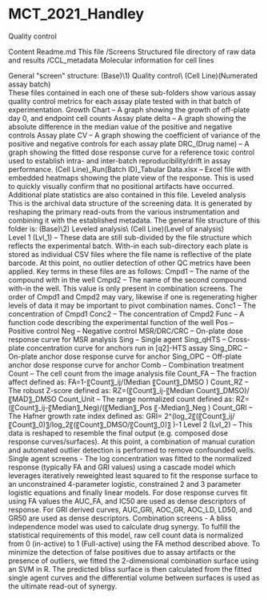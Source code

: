 # MCT_2021_Handley
Quality control

Content
Readme.md       This file
/Screens        Structured file directory of raw data and results
/CCL_metadata   Molecular information for cell lines


General "screen" structure: 
(Base)\1) Quality control\ (Cell Line)\(Numerated assay batch)\
These files contained in each one of these sub-folders show various assay quality control metrics for each assay plate tested with in that batch of experimentation.
	Growth Chart – A graph showing the growth of off-plate day 0, and endpoint cell counts
	Assay plate delta – A graph showing the absolute difference in the median value of the positive and negative controls
	Assay plate CV – A graph showing the coefficient of variance of the positive and negative controls for each assay plate 
	DRC_(Drug name) – A graph showing the fitted dose response curve for a reference toxic control used to establish intra- and inter-batch reproducibility/drift in assay performance.
	(Cell Line)_Run(Batch ID)_Tabular Data.xlsx – Excel file with embedded heatmaps showing the plate view of the response. This is used to quickly visually confirm that no positional artifacts have occurred. Additional plate statistics are also contained in this file.
	Leveled analysis
This is the archival data structure of the screening data. It is generated by reshaping the primary read-outs from the various instrumentation and combining it with the established metadata. The general file structure of this folder is:
(Base)\2) Leveled analysis\ (Cell Line)\(Level of analysis)\
	Level 1 (Lvl_1) – These data are still sub-divided by the file structure which reflects the experimental batch. With-in each sub-directory each plate is stored as individual CSV files where the file name is reflective of the plate barcode. At this point, no outlier detection of other QC metrics have been applied. Key terms in these files are as follows:
	Cmpd1 – The name of the compound with in the well
	Cmpd2 – The name of the second compound with-in the well. This value is only present in combination screens. The order of Cmpd1 and Cmpd2 may vary, likewise if one is regenerating higher levels of data it may be important to pivot combination names.
	Conc1 – The concentration of Cmpd1
	Conc2 – The concentration of Cmpd2
	Func – A function code describing the experimental function of the well
	Pos – Positive control
	Neg – Negative control
	MSR/DRC/CRC – On-plate dose response curve for MSR analysis
	Sing – Single agent
	Sing_qHTS – Cross-plate concentration curve for anchors run in [q2]-HTS assay
	Sing_DRC – On-plate anchor dose response curve for anchor
	Sing_OPC – Off-plate anchor dose response curve for anchor
	Comb – Combination treatment
	Count – The cell count from the image analysis file
	Count_FA – The fraction affect defined as:
FA=1-〖Count〗_ij/(Median 〖Count〗_DMSO )
	Count_RZ – The robust Z-score defined as:
RZ=(〖Count〗_ij-〖Median Count〗_DMSO)/〖MAD〗_DMSO 
	Count_Unit – The range normalized count defined as:
RZ=(〖Count〗_ij-〖Median〗_Neg)/(〖Median〗_Pos 〖-Median〗_Neg )
	Count_GRI – The Hafner growth rate index defined as:
GRI= 2^(log_2⁡〖(〖Count〗_ij/〖Count〗_0)〗/log_2⁡〖(〖Count〗_DMSO/〖Count〗_0)〗 )-1
	Level 2 (Lvl_2) – This data is reshaped to resemble the final output (e.g. composed dose response curves/surfaces). At this point, a combination of manual curation and automated outlier detection is performed to remove confounded wells.
	Single agent screens - The log concentration was fitted to the normalized response (typically FA and GRI values) using a cascade model which leverages iteratively reweighted least squared to fit the response surface to an unconstrained 4-parameter logistic, constrained 2 and 3 parameter logistic equations and finally linear models. For dose response curves fit using FA values the AUC_FA, and IC50 are used as dense descriptors of response. For GRI derived curves, AUC_GRI, AOC_GR, AOC_LD, LD50, and GR50 are used as dense descriptors.
	Combination screens - A bliss independence model was used to calculate drug synergy. To fulfill the statistical requirements of this model, raw cell count data is normalized from 0 (in-active) to 1 (Full-active) using the FA method described above. To minimize the detection of false positives due to assay artifacts or the presence of outliers, we fitted the 2-dimensional combination surface using an SVM in R. The predicted bliss surface is then calculated from the fitted single agent curves and the differential volume between surfaces is used as the ultimate read-out of synergy.
